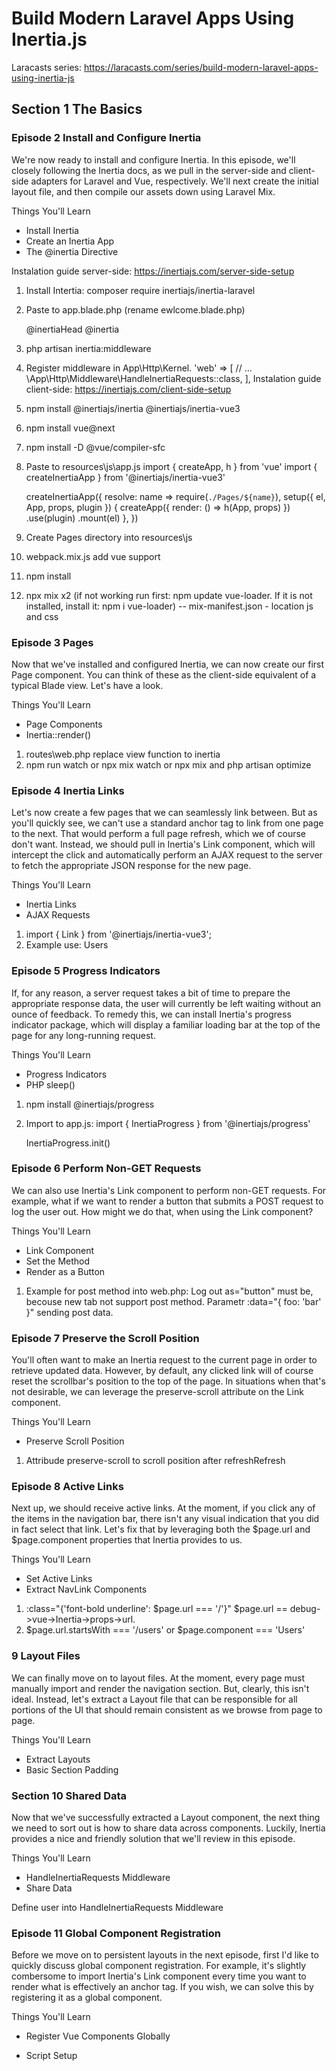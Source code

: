 # Build Modern Laravel Apps Using Inertia.js

Laracasts series: https://laracasts.com/series/build-modern-laravel-apps-using-inertia-js
## Section 1 The Basics
### Episode 2 Install and Configure Inertia
We're now ready to install and configure Inertia. In this episode, we'll closely following the Inertia docs, as we pull in the server-side and client-side adapters for Laravel and Vue, respectively. We'll next create the initial layout file, and then compile our assets down using Laravel Mix.

Things You'll Learn
- Install Inertia
- Create an Inertia App
- The @inertia Directive

Instalation guide server-side: https://inertiajs.com/server-side-setup
1. Install Intertia: composer require inertiajs/inertia-laravel
2. Paste to app.blade.php (rename ewlcome.blade.php) 
    <!DOCTYPE html>
    <html>
    <head>
        <meta charset="utf-8" />
        <meta name="viewport" content="width=device-width, initial-scale=1.0, maximum-scale=1.0" />
        <link href="{{ mix('/css/app.css') }}" rel="stylesheet" />
        <script src="{{ mix('/js/app.js') }}" defer></script>
        @inertiaHead
    </head>
    <body>
        @inertia
    </body>
    </html>
3. php artisan inertia:middleware
4. Register middleware in App\Http\Kernel.
    'web' => [
        // ...
        \App\Http\Middleware\HandleInertiaRequests::class,
    ],
Instalation guide client-side: https://inertiajs.com/client-side-setup
1. npm install @inertiajs/inertia @inertiajs/inertia-vue3
2. npm install vue@next
3. npm install -D @vue/compiler-sfc
4. Paste to resources\js\app.js
    import { createApp, h } from 'vue'
    import { createInertiaApp } from '@inertiajs/inertia-vue3'

    createInertiaApp({
    resolve: name => require(`./Pages/${name}`),
    setup({ el, App, props, plugin }) {
        createApp({ render: () => h(App, props) })
        .use(plugin)
        .mount(el)
    },
    })
5. Create Pages directory into resources\js
6. webpack.mix.js add vue support
7. npm install
8. npx mix x2 (if not working run first: npm update vue-loader. If it is not installed, install it: npm i vue-loader)
--
mix-manifest.json - location js and css
### Episode 3 Pages
Now that we've installed and configured Inertia, we can now create our first Page component. You can think of these as the client-side equivalent of a typical Blade view. Let's have a look.

Things You'll Learn
- Page Components
- Inertia::render()

1. routes\web.php replace view function to inertia
2. npm run watch or npx mix watch or npx mix and php artisan optimize
### Episode 4 Inertia Links
Let's now create a few pages that we can seamlessly link between. But as you'll quickly see, we can't use a standard anchor tag to link from one page to the next. That would perform a full page refresh, which we of course don't want. Instead, we should pull in Inertia's Link component, which will intercept the click and automatically perform an AJAX request to the server to fetch the appropriate JSON response for the new page.

Things You'll Learn
- Inertia Links
- AJAX Requests

1. import { Link } from '@inertiajs/inertia-vue3';
2. Example use: <Link href="/users">Users</Link>
### Episode 5 Progress Indicators
If, for any reason, a server request takes a bit of time to prepare the appropriate response data, the user will currently be left waiting without an ounce of feedback. To remedy this, we can install Inertia's progress indicator package, which will display a familiar loading bar at the top of the page for any long-running request.

Things You'll Learn
- Progress Indicators
- PHP sleep()

1. npm install @inertiajs/progress
2. Import to app.js:
    import { InertiaProgress } from '@inertiajs/progress'

    InertiaProgress.init()
### Episode 6 Perform Non-GET Requests
We can also use Inertia's Link component to perform non-GET requests. For example, what if we want to render a button that submits a POST request to log the user out. How might we do that, when using the Link component?

Things You'll Learn
- Link Component
- Set the Method
- Render as a Button

1. Example for post method into web.php: <Link :data="{ foo: 'bar' }" href="/logout" method="post" as="button">Log out</Link> as="button" must be, becouse new tab not support post method. Parametr :data="{ foo: 'bar' }" sending post data.
### Episode 7 Preserve the Scroll Position
You'll often want to make an Inertia request to the current page in order to retrieve updated data. However, by default, any clicked link will of course reset the scrollbar's position to the top of the page. In situations when that's not desirable, we can leverage the preserve-scroll attribute on the Link component.

Things You'll Learn
- Preserve Scroll Position

1. Attribude preserve-scroll to scroll position after refresh<Link href="/users" class="text-blue-500" preserve-scroll>Refresh</Link>
### Episode 8 Active Links
Next up, we should receive active links. At the moment, if you click any of the items in the navigation bar, there isn't any visual indication that you did in fact select that link. Let's fix that by leveraging both the $page.url and $page.component properties that Inertia provides to us.

Things You'll Learn
- Set Active Links
- Extract NavLink Components

1. :class="{'font-bold underline': $page.url === '/'}" $page.url == debug->vue->Inertia->props->url.
2. $page.url.startsWith === '/users' or $page.component === 'Users'
### 9 Layout Files
We can finally move on to layout files. At the moment, every page must manually import and render the navigation section. But, clearly, this isn't ideal. Instead, let's extract a Layout file that can be responsible for all portions of the UI that should remain consistent as we browse from page to page.

Things You'll Learn
- Extract Layouts
- Basic Section Padding
### Section 10 Shared Data
Now that we've successfully extracted a Layout component, the next thing we need to sort out is how to share data across components. Luckily, Inertia provides a nice and friendly solution that we'll review in this episode.

Things You'll Learn
- HandleInertiaRequests Middleware
- Share Data

Define user into HandleInertiaRequests Middleware
### Episode 11 Global Component Registration
Before we move on to persistent layouts in the next episode, first I'd like to quickly discuss global component registration. For example, it's slightly combersome to import Inertia's Link component every time you want to render what is effectively an anchor tag. If you wish, we can solve this by registering it as a global component.

Things You'll Learn
- Register Vue Components Globally
- Script Setup

    <script setup> - delete export default {} or registry global component into app.js
### Episode 12 Persistent Layouts
Currently, layout state is reset each time we click from page to page. This is because every page component includes the Layout as part of its template. As such, when you visit a new page, that component, including the layout, is destroyed. If you instead want state from your layouts to persist across pages - such as for a podcast that continues playing as your browse the site - we'll need to review persistent layouts.

Things You'll Learn
- Persistent Layouts
- State

Rebulid Layout - podscast without reset
### Episode 13 Default Layouts
Now that we have persistent layouts working, if you wish, we can next remove the need to manually import and set the Layout for every single page component.

Things You'll Learn
- Default Layouts
- CommonJS Imports

Default page layout (into app.js) and remove scripts into pages: 
    import Layout from "./Shared/Layout";

    resolve: name => {
        let page = require(`./Pages/${name}`).default;

        page.layout ??= Layout;

        return page;
    },

### Episode 14 Code Splitting and Dynamic Imports
Before we move on to something else, let's quickly touch upon dynamic imports and how that can potentially affect your bundle. If the app you're building warrants it, we can asynchronously download the JavaScript for each page in real-time, as the user browses your site.

Things You'll Learn
- Async Functions
- Dynamic Imports
- Mix Extraction

Add .extract() into webpack.mix.js - dynamic create js file to antoher sites.
!!If not extract() function then load one js file!!
npx mix adding manifest.js file and vendor.js file. Must addingo to app.blade.php

Update app.js
    resolve: async name => {
    
    let page = (await import(`./Pages/${name}`)).default;

    // ??= == OR
    page.layout ??= Layout;

    return page;
  },

Run npx mix

Loading site js file (debug)

### Episode 15
Next up, let's figure out how to make the head portion of our HTML dynamic. Luckily, Inertia makes this a cinch by offering a Head component that we can pull in.

Things You'll Learn
- Inertia's Head Component
- Set Head Defaults

Inertia Head component: import { Head } from '@inertiajs/inertia-vue3';
head-key="description" - only one element about this key on site
### Episode 16 An Important SPA Security Concern
In this episode, as we begin our review of how Eloquent data can be fetched and sent to the client-side, we'll need to take some time to discuss an incredibly important concern when building any SPA: data that is returned from an AJAX request is of course entirely visible to the end-user. With this in mind, you must pay special attention to ensure that you aren't accidentally exposing private information.

Things You'll Learn
- Eloquent Data Fetching
- Collection Mapping
- SPA Security

Add database.sqlite